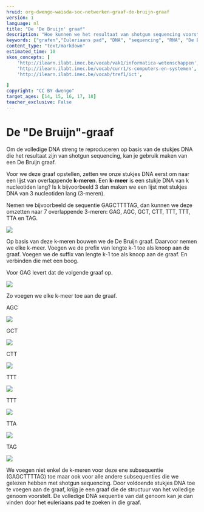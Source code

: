 ```yaml
---
hruid: org-dwengo-waisda-soc-netwerken-graaf-de-bruijn-graaf
version: 1
language: nl
title: "De 'De Bruijn' graaf"
description: "Hoe kunnen we het resultaat van shotgun sequencing voorstellen aan de hand van een de Bruijn graaf."
keywords: ["grafen","Euleriaans pad", "DNA", "sequencing", "RNA", "De Bruijn"]
content_type: "text/markdown"
estimated_time: 10
skos_concepts: [
    'http://ilearn.ilabt.imec.be/vocab/vak1/informatica-wetenschappen', 
    'http://ilearn.ilabt.imec.be/vocab/curr1/s-computers-en-systemen',
    'http://ilearn.ilabt.imec.be/vocab/tref1/ict',

]
copyright: "CC BY dwengo"
target_ages: [14, 15, 16, 17, 18]
teacher_exclusive: False
---
```


# De "De Bruijn"-graaf

Om de volledige DNA streng te reproduceren op basis van de stukjes DNA die het resultaat zijn van shotgun sequencing, kan je gebruik maken van een De Bruijn graaf. 

Voor we deze graaf opstellen, zetten we onze stukjes DNA eerst om naar een lijst van overlappende **k-meren**. Een **k-meer** is een stukje DNA van k nucleotiden lang? Is k bijvoorbeeld 3 dan maken we een lijst met stukjes DNA van 3 nucleotiden lang (3-meren).

Nemen we bijvoorbeeld de sequentie GAGCTTTTAG, dan kunnen we deze omzetten naar 7 overlappende 3-meren: GAG, AGC, GCT, CTT, TTT, TTT, TTA en TAG. 

![](img/splitting_dna_into_overlapping_sequences.svg)

Op basis van deze k-meren bouwen we de De Bruijn graaf. Daarvoor nemen we elke k-meer. Voegen we de prefix van lengte k-1 toe als knoop aan de graaf. Voegen we de suffix van lengte k-1 toe als knoop aan de graaf. En verbinden die met een boog.

Voor GAG levert dat de volgende graaf op.

![](img/de_bruijn_1.svg)

Zo voegen we elke k-meer toe aan de graaf. 

AGC

![](img/de_bruijn_2.svg)

GCT

![](img/de_bruijn_3.svg)

CTT

![](img/de_bruijn_4.svg)

TTT

![](img/de_bruijn_5.svg)

TTT

![](img/de_bruijn_6.svg)

TTA

![](img/de_bruijn_7.svg)

TAG

![](img/de_bruijn_8.svg)

We voegen niet enkel de k-meren voor deze ene subsequentie (GAGCTTTTAG) toe maar ook voor alle andere subsequenties die we gelezen hebben met shotgun sequencing. Door voldoende stukjes DNA toe te voegen aan de graaf, krijg je een graaf die de structuur van het volledige genoom voorstelt. De volledige DNA sequentie van dat genoom kan je dan vinden door het euleriaans pad te zoeken in die graaf.


